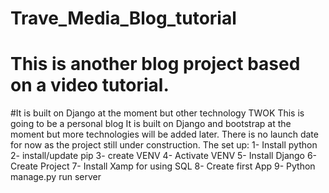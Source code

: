 # Trave_Media_Blog_tutorial
# This is another blog project based on a video tutorial.
#It is built on Django at the moment but other technology 
TWOK
This is going to be a personal blog
It is built on Django and bootstrap at the moment but more technologies will be added later.
There is no launch date for now as the project still under construction. 
The set up: 
1- Install python
2- install/update pip 
3- create VENV
4- Activate VENV
5- Install Django 
6- Create Project
7- Install Xamp for using SQL
8- Create first App
9- Python manage.py run server 

